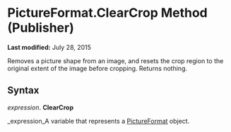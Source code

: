 
# PictureFormat.ClearCrop Method (Publisher)

 **Last modified:** July 28, 2015

Removes a picture shape from an image, and resets the crop region to the original extent of the image before cropping. Returns nothing.

## Syntax

 _expression_. **ClearCrop**

 _expression_A variable that represents a  [PictureFormat](aa30ea9d-b91f-acdf-2e60-8a9f506f28b4.md) object.

